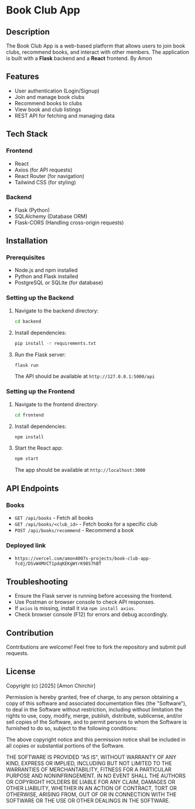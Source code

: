 # Book Club App

## Description
The Book Club App is a web-based platform that allows users to join book clubs, recommend books, and interact with other members. The application is built with a **Flask** backend and a **React** frontend. By Amon

## Features
- User authentication (Login/Signup)
- Join and manage book clubs
- Recommend books to clubs
- View book and club listings
- REST API for fetching and managing data

## Tech Stack
### Frontend
- React
- Axios (for API requests)
- React Router (for navigation)
- Tailwind CSS (for styling)

### Backend
- Flask (Python)
- SQLAlchemy (Database ORM)
- Flask-CORS (Handling cross-origin requests)

## Installation
### Prerequisites
- Node.js and npm installed
- Python and Flask installed
- PostgreSQL or SQLite (for database)

### Setting up the Backend
1. Navigate to the backend directory:
   ```bash
   cd backend
   ```
2. Install dependencies:
   ```bash
   pip install -r requirements.txt
   ```
3. Run the Flask server:
   ```bash
   flask run
   ```
   The API should be available at `http://127.0.0.1:5000/api`

### Setting up the Frontend
1. Navigate to the frontend directory:
   ```bash
   cd frontend
   ```
2. Install dependencies:
   ```bash
   npm install
   ```
3. Start the React app:
   ```bash
   npm start
   ```
   The app should be available at `http://localhost:3000`

## API Endpoints
### Books
- `GET /api/books` - Fetch all books
- `GET /api/books/<club_id>` - Fetch books for a specific club
- `POST /api/books/recommend` - Recommend a book

### Deployed link
- `https://vercel.com/amon4007s-projects/book-club-app-fcdj/DSvW4MVCT1pdqKEKgWtrK98S7hBT`

## Troubleshooting
- Ensure the Flask server is running before accessing the frontend.
- Use Postman or browser console to check API responses.
- If `axios` is missing, install it via `npm install axios`.
- Check browser console (F12) for errors and debug accordingly.

## Contribution
Contributions are welcome! Feel free to fork the repository and submit pull requests.

## License
Copyright (c) [2025] [Amon Chirchir]

Permission is hereby granted, free of charge, to any person obtaining a copy
of this software and associated documentation files (the "Software"), to deal
in the Software without restriction, including without limitation the rights
to use, copy, modify, merge, publish, distribute, sublicense, and/or sell
copies of the Software, and to permit persons to whom the Software is
furnished to do so, subject to the following conditions:

The above copyright notice and this permission notice shall be included in all
copies or substantial portions of the Software.

THE SOFTWARE IS PROVIDED "AS IS", WITHOUT WARRANTY OF ANY KIND, EXPRESS OR
IMPLIED, INCLUDING BUT NOT LIMITED TO THE WARRANTIES OF MERCHANTABILITY,
FITNESS FOR A PARTICULAR PURPOSE AND NONINFRINGEMENT. IN NO EVENT SHALL THE
AUTHORS OR COPYRIGHT HOLDERS BE LIABLE FOR ANY CLAIM, DAMAGES OR OTHER
LIABILITY, WHETHER IN AN ACTION OF CONTRACT, TORT OR OTHERWISE, ARISING FROM,
OUT OF OR IN CONNECTION WITH THE SOFTWARE OR THE USE OR OTHER DEALINGS IN THE
SOFTWARE.
